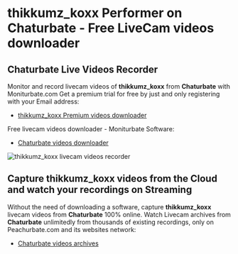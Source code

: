 # thikkumz_koxx Performer on Chaturbate - Free LiveCam videos downloader

## Chaturbate Live Videos Recorder

Monitor and record livecam videos of **thikkumz_koxx** from **Chaturbate** with Moniturbate.com
Get a premium trial for free by just and only registering with your Email address:
* [thikkumz_koxx Premium videos downloader](https://moniturbate.com/request-demo-licence-key.html)

Free livecam videos downloader - Moniturbate Software:
* [Chaturbate videos downloader](https://moniturbate.com/moniturbate-download-software.html)

![thikkumz_koxx livecam videos recorder](https://peachurnet.com/templates/moniturbate-software.png)


## Capture thikkumz_koxx videos from the Cloud and watch your recordings on Streaming

Without the need of downloading a software, capture **thikkumz_koxx** livecam videos from **Chaturbate** 100% online.
Watch Livecam archives from **Chaturbate** unlimitedly from thousands of existing recordings, only on Peachurbate.com and its websites network:
* [Chaturbate videos archives](https://peachurnet.com/)